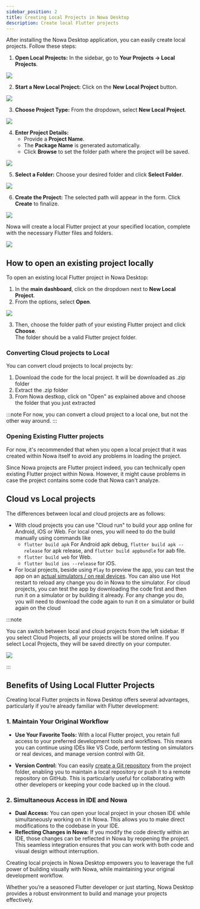 ```yaml
---
sidebar_position: 2
title: Creating Local Projects in Nowa Desktop
description: Create local Flutter projects 
---
```


After installing the Nowa Desktop application, you can easily create local projects. Follow these steps:

1. **Open Local Projects:**  In the sidebar, go to **Your Projects → Local Projects**.

![](/img/nowadesktop/createlocalproject/1.png)

2. **Start a New Local Project:**  Click on the **New Local Project** button.

![](/img/nowadesktop/createlocalproject/2.png)

3. **Choose Project Type:**   From the dropdown, select **New Local Project**.

![](/img/nowadesktop/createlocalproject/3.png)

4. **Enter Project Details:**  
   - Provide a **Project Name**.  
   - The **Package Name** is generated automatically.  
   - Click **Browse** to set the folder path where the project will be saved.

![](/img/nowadesktop/createlocalproject/4.png)

5. **Select a Folder:**   Choose your desired folder and click **Select Folder**.

![](/img/nowadesktop/createlocalproject/5.png)

6. **Create the Project:**   The selected path will appear in the form.   Click **Create** to finalize.  

![](/img/nowadesktop/createlocalproject/6.png)

Nowa will create a local Flutter project at your specified location, complete with the necessary Flutter files and folders.

![](/img/nowadesktop/createlocalproject/7.png)


## How to open an existing project locally
To open an existing local Flutter project in Nowa Desktop:

1. In the **main dashboard**, click on the dropdown next to **New Local Project**.  
2. From the options, select **Open**.  

![](/img/openexistinglocalproject.jpg)

3. Then, choose the folder path of your existing Flutter project and click **Choose**.  
   The folder should be a valid Flutter project folder.


### Converting Cloud projects to Local

You can convert cloud projects to local projects by:
1. Download the code for the local project. It will be downloaded as .zip folder
2. Extract the .zip folder
3. From Nowa destkop, click on "Open" as explained above and choose the folder that you just extracted

:::note
For now, you can convert a cloud project to a local one, but not the other way around.
:::

### Opening Existing Flutter projects
For now, it's recommended that when you open a local project that it was created within Nowa itself to avoid any problems in loading the project.

Since Nowa projects are Flutter project indeed, you can technically open existing Flutter project within Nowa. However, it might cause problems in case the project contains some code that Nowa can't analyze.  

## Cloud vs Local projects
The differences between local and cloud projects are as follows:
- With cloud projects you can use "Cloud run" to build your app online for Android, iOS or Web. For local ones, you will need to do the build manually using commands like 
  - `flutter build apk` For Android apk debug, `flutter build apk --release` for apk release, and `flutter build appbundle` for aab file.
  - `flutter build web` for Web.
  - `flutter build ios --release` for iOS.
- For local projects, beside using `Play` to preview the app, you can test the app on an [actual simulators / on real devices](./simulators.md). You can also use Hot restart to reload any change you do in Nowa to the simulator. For cloud projects, you can test the app by downloading the code first and then run it on a simulator or by building it already. For any change you do, you will need to download the code again to run it on a simulator or build again on the cloud


:::note

You can switch between local and cloud projects from the left sidebar. If you select Cloud Projects, all your projects will be stored online. If you select Local Projects, they will be saved directly on your computer.

![](/img/checkprojectlocalorcloud.jpg)


:::
   

## Benefits of Using Local Flutter Projects

Creating local Flutter projects in Nowa Desktop offers several advantages, particularly if you’re already familiar with Flutter development:

### 1. Maintain Your Original Workflow
- **Use Your Favorite Tools:** With a local Flutter project, you retain full access to your preferred development tools and workflows. This means you can continue using IDEs like VS Code, perform testing on simulators or real devices, and manage version control with Git.

- **Version Control:** You can easily [create a Git repository](../../version-cont-deploy/git/git-local.md) from the project folder, enabling you to maintain a local repository or push it to a remote repository on GitHub. This is particularly useful for collaborating with other developers or keeping your code backed up in the cloud.

### 2. Simultaneous Access in IDE and Nowa
- **Dual Access:** You can open your local project in your chosen IDE while simultaneously working on it in Nowa. This allows you to make direct modifications to the codebase in your IDE.
- **Reflecting Changes in Nowa:** If you modify the code directly within an IDE, those changes can be reflected in Nowa by reopening the project. This seamless integration ensures that you can work with both code and visual design without interruption.

Creating local projects in Nowa Desktop empowers you to leaverage the full power of building visually with Nowa, while maintaining your original development workflow.

Whether you’re a seasoned Flutter developer or just starting, Nowa Desktop provides a robust environment to build and manage your projects effectively.

